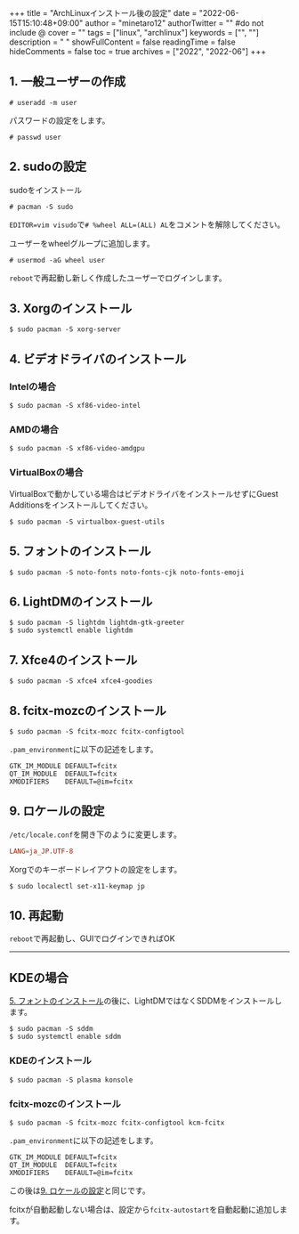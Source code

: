 +++
title = "ArchLinuxインストール後の設定"
date = "2022-06-15T15:10:48+09:00"
author = "minetaro12"
authorTwitter = "" #do not include @
cover = ""
tags = ["linux", "archlinux"]
keywords = ["", ""]
description = " "
showFullContent = false
readingTime = false
hideComments = false
toc = true
archives = ["2022", "2022-06"]
+++
## 1. 一般ユーザーの作成

```term
# useradd -m user
```

パスワードの設定をします。

```term
# passwd user
```

## 2. sudoの設定

sudoをインストール

```term
# pacman -S sudo
```

`EDITOR=vim visudo`で`# %wheel ALL=(ALL) AL`をコメントを解除してください。

ユーザーをwheelグループに追加します。

```term
# usermod -aG wheel user
```

`reboot`で再起動し新しく作成したユーザーでログインします。

## 3. Xorgのインストール

```term
$ sudo pacman -S xorg-server
```

## 4. ビデオドライバのインストール

### Intelの場合

```term
$ sudo pacman -S xf86-video-intel
```

### AMDの場合

```term
$ sudo pacman -S xf86-video-amdgpu
```

### VirtualBoxの場合

VirtualBoxで動かしている場合はビデオドライバをインストールせずにGuest Additionsをインストールしてください。

```term
$ sudo pacman -S virtualbox-guest-utils
```

## 5. フォントのインストール

```term
$ sudo pacman -S noto-fonts noto-fonts-cjk noto-fonts-emoji
```

## 6. LightDMのインストール

```term
$ sudo pacman -S lightdm lightdm-gtk-greeter
$ sudo systemctl enable lightdm
```

## 7. Xfce4のインストール

```term
$ sudo pacman -S xfce4 xfce4-goodies
```

## 8. fcitx-mozcのインストール

```term
$ sudo pacman -S fcitx-mozc fcitx-configtool
```

`.pam_environment`に以下の記述をします。

```.pam_environment
GTK_IM_MODULE DEFAULT=fcitx
QT_IM_MODULE  DEFAULT=fcitx
XMODIFIERS    DEFAULT=@im=fcitx
```

## 9. ロケールの設定

`/etc/locale.conf`を開き下のように変更します。

```locale.conf
LANG=ja_JP.UTF-8
```

Xorgでのキーボードレイアウトの設定をします。

```term
$ sudo localectl set-x11-keymap jp
```

## 10. 再起動

`reboot`で再起動し、GUIでログインできればOK

---

## KDEの場合

[5. フォントのインストール](/posts/20220615/archlinux-after-setup/#5-%E3%83%95%E3%82%A9%E3%83%B3%E3%83%88%E3%81%AE%E3%82%A4%E3%83%B3%E3%82%B9%E3%83%88%E3%83%BC%E3%83%AB)の後に、LightDMではなくSDDMをインストールします。

```term
$ sudo pacman -S sddm
$ sudo systemctl enable sddm
```

### KDEのインストール

```term
$ sudo pacman -S plasma konsole
```

### fcitx-mozcのインストール

```term
$ sudo pacman -S fcitx-mozc fcitx-configtool kcm-fcitx
```

`.pam_environment`に以下の記述をします。

```.pam_environment
GTK_IM_MODULE DEFAULT=fcitx
QT_IM_MODULE  DEFAULT=fcitx
XMODIFIERS    DEFAULT=@im=fcitx
```

この後は[9. ロケールの設定](/posts/20220615/archlinux-after-setup/#9-%E3%83%AD%E3%82%B1%E3%83%BC%E3%83%AB%E3%81%AE%E8%A8%AD%E5%AE%9A)と同じです。

fcitxが自動起動しない場合は、設定から`fcitx-autostart`を自動起動に追加します。